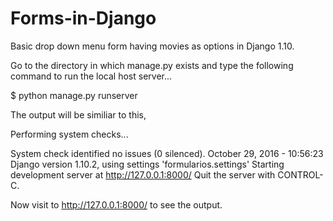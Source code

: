 # Forms-in-Django
Basic drop down menu form having movies as options in Django 1.10.
 
Go to the directory in which manage.py exists and type the following command to run the local host server...

$ python manage.py runserver

The output will be similiar to this,

Performing system checks...

System check identified no issues (0 silenced).
October 29, 2016 - 10:56:23
Django version 1.10.2, using settings 'formularios.settings'
Starting development server at http://127.0.0.1:8000/
Quit the server with CONTROL-C.

Now visit to http://127.0.0.1:8000/ to see the output.
